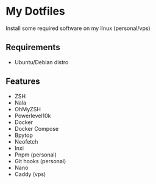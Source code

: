 # My Dotfiles

Install some required software on my linux (personal/vps)

## Requirements

- Ubuntu/Debian distro

## Features

- ZSH
- Nala
- OhMyZSH
- Powerlevel10k
- Docker
- Docker Compose
- Bpytop
- Neofetch
- Inxi
- Pnpm (personal)
- Git hooks (personal)
- Nano
- Caddy (vps)
